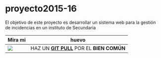 # proyecto2015-16

El objetivo de este proyecto es desarrollar un sistema web para la gestión de incidencias en un instituto de Secundaria

| Mira mi | huevo |
|---------|-------|
| ![](http://findicons.com/files/icons/584/the_last_order_plus/128/alarm.png) | HAZ UN [<strong>GIT PULL</strong>](https://github.com/profeIAP/panelDeControl/wiki#actualizaci%C3%B3n) POR EL <strong>BIEN COMÚN</strong> |
